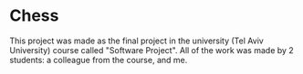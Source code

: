 # Chess
This project was made as the final project in the university (Tel Aviv University) course called "Software Project". All of the work was made by 2 students: a colleague from the course, and me.
